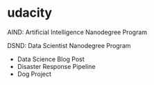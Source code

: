 # udacity

AIND: Artificial Intelligence Nanodegree Program

DSND: Data Scientist Nanodegree Program
- Data Science Blog Post
- Disaster Response Pipeline
- Dog Project

